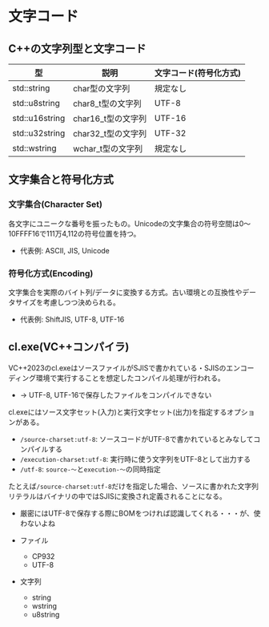 # 文字コード

## C++の文字列型と文字コード

|型|説明|文字コード(符号化方式)|
|---|---|---|
|std::string|char型の文字列|規定なし|
|std::u8string|char8_t型の文字列|UTF-8|
|std::u16string|char16_t型の文字列|UTF-16|
|std::u32string|char32_t型の文字列|UTF-32|
|std::wstring|wchar_t型の文字列|規定なし

## 文字集合と符号化方式

### 文字集合(Character Set)

各文字にユニークな番号を振ったもの。Unicodeの文字集合の符号空間は0～10FFFF16で111万4,112の符号位置を持つ。

* 代表例: ASCII, JIS, Unicode

### 符号化方式(Encoding)

文字集合を実際のバイト列/データに変換する方式。古い環境との互換性やデータサイズを考慮しつつ決められる。

* 代表例: ShiftJIS, UTF-8, UTF-16

## cl.exe(VC++コンパイラ)

VC++2023のcl.exeはソースファイルがSJISで書かれている・SJISのエンコーディング環境で実行することを想定したコンパイル処理が行われる。

* → UTF-8, UTF-16で保存したファイルをコンパイルできない

cl.exeにはソース文字セット(入力)と実行文字セット(出力)を指定するオプションがある。

* `/source-charset:utf-8`: ソースコードがUTF-8で書かれているとみなしてコンパイルする
* `/execution-charset:utf-8`: 実行時に使う文字列をUTF-8として出力する
* `/utf-8`: `source-～`と`execution-～`の同時指定

たとえば`/source-charset:utf-8`だけを指定した場合、ソースに書かれた文字列リテラルはバイナリの中ではSJISに変換され定義されることになる。

* 厳密にはUTF-8で保存する際にBOMをつければ認識してくれる・・・が、使わないよね


* ファイル
    * CP932
    * UTF-8
* 文字列
    * string
    * wstring
    * u8string
